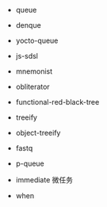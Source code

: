 - queue
- denque
- yocto-queue
- js-sdsl
- mnemonist
- obliterator
- functional-red-black-tree
- treeify
- object-treeify
- fastq
- p-queue


- immediate 微任务
- when
